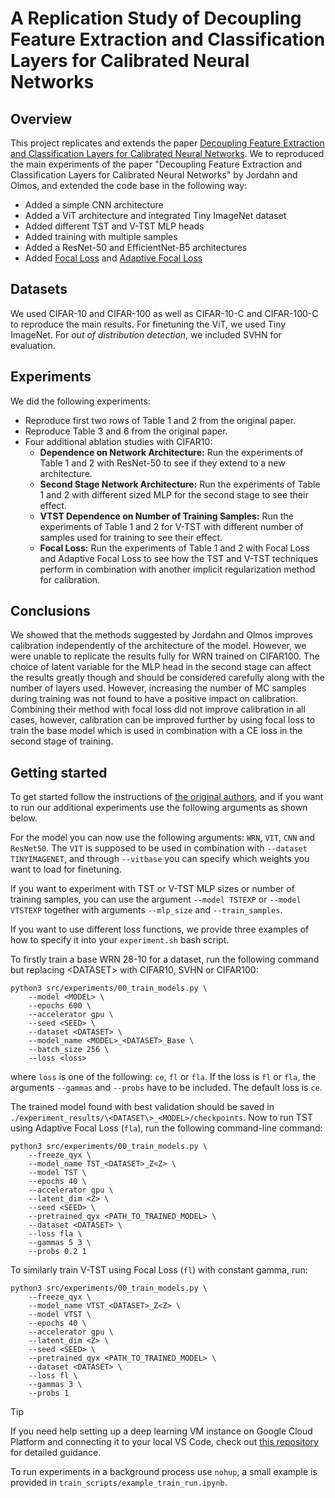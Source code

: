# A Replication Study of Decoupling Feature Extraction and Classification Layers for Calibrated Neural Networks

## Overview
This project replicates and extends the paper [Decoupling Feature Extraction and Classification Layers for Calibrated Neural Networks](https://github.com/MJordahn/Decoupled-Layers-for-Calibrated-NNs). We to reproduced the main experiments of the paper "Decoupling Feature Extraction and Classification Layers for Calibrated Neural Networks" by Jordahn and Olmos, and extended the code base in the following way:

- Added a simple CNN architecture
- Added a ViT architecture and integrated Tiny ImageNet dataset
- Added different TST and V-TST MLP heads
- Added training with multiple samples
- Added a ResNet-50 and EfficientNet-B5 architectures
- Added [Focal Loss](https://arxiv.org/abs/1708.02002) and [Adaptive Focal Loss](https://github.com/torrvision/focal_calibration/tree/main) 

## Datasets
We used CIFAR-10 and CIFAR-100 as well as CIFAR-10-C and CIFAR-100-C to reproduce the main results. For finetuning the ViT, we used Tiny ImageNet. For *out of distribution detection*, we included SVHN for evaluation.

## Experiments
We did the following experiments:

- Reproduce first two rows of Table 1 and 2 from the original paper.
- Reproduce Table 3 and 6 from the original paper.
- Four additional ablation studies with CIFAR10:    
    - **Dependence on Network Architecture:** Run the experiments of Table 1 and 2 with ResNet-50 to see if they extend to a new architecture.
    - **Second Stage Network Architecture:** Run the experiments of Table 1 and 2 with different sized MLP for the second stage to see their effect.
    - **VTST Dependence on Number of Training Samples:** Run the experiments of Table 1 and 2 for V-TST with different number of samples used for training to see their effect.
    - **Focal Loss:**  Run the experiments of Table 1 and 2 with Focal Loss and Adaptive Focal Loss to see how the TST and V-TST techniques perform in combination with another implicit regularization method for calibration.

## Conclusions
We showed that the methods suggested by Jordahn and Olmos improves calibration independently of the architecture of the model. However, we were unable to replicate the results fully for WRN trained on CIFAR100. The choice of latent variable for the MLP head in the second stage can affect the results greatly though and should be considered carefully along with the number of layers used. However, increasing the number of MC samples during training was not found to have a positive impact on calibration. Combining their method with focal loss did not improve calibration in all cases, however, calibration can be improved further by using focal loss to train the base model which is used in combination with a CE loss in the second stage of training. 

## Getting started
To get started follow the instructions of [the original authors](https://github.com/MJordahn/Decoupled-Layers-for-Calibrated-NNs), and if you want to run our additional experiments use the following arguments as shown below.

For the model you can now use the following arguments: `WRN`, `VIT`, `CNN` and `ResNet50`. The `VIT` is supposed to be used in combination with `--dataset TINYIMAGENET`, and through `--vitbase` you can specify which weights you want to load for finetuning. 

If you want to experiment with TST or V-TST MLP sizes or number of training samples, you can use the argument `--model TSTEXP` or `--model VTSTEXP` together with arguments `--mlp_size` and `--train_samples`. 

If you want to use different loss functions, we provide three examples of how to specify it into your `experiment.sh` bash script.

To firstly train a base WRN 28-10 for a dataset, run the following command but replacing \<DATASET\> with CIFAR10, SVHN or CIFAR100:

```
python3 src/experiments/00_train_models.py \
    --model <MODEL> \
    --epochs 600 \
    --accelerator gpu \
    --seed <SEED> \
    --dataset <DATASET> \
    --model_name <MODEL>_<DATASET>_Base \
    --batch_size 256 \
    --loss <loss>
```
where `loss` is one of the following: `ce`, `fl` or `fla`. If the loss is `fl` or `fla`, the arguments `--gammas` and `--probs` have to be included. The default loss is `ce`.


The trained model found with best validation should be saved in `./experiment_results/\<DATASET\>_<MODEL>/checkpoints`. Now to run TST using Adaptive Focal Loss (`fla`), run the following command-line command:

```
python3 src/experiments/00_train_models.py \
    --freeze_qyx \
    --model_name TST_<DATASET>_Z<Z> \
    --model TST \
    --epochs 40 \
    --accelerator gpu \
    --latent_dim <Z> \
    --seed <SEED> \
    --pretrained_qyx <PATH_TO_TRAINED_MODEL> \
    --dataset <DATASET> \
    --loss fla \
    --gammas 5 3 \
    --probs 0.2 1
```

To similarly train V-TST using Focal Loss (`fl`) with constant gamma, run:

```
python3 src/experiments/00_train_models.py \
    --freeze_qyx \
    --model_name VTST_<DATASET>_Z<Z> \
    --model VTST \
    --epochs 40 \
    --accelerator gpu \
    --latent_dim <Z> \
    --seed <SEED> \
    --pretrained_qyx <PATH_TO_TRAINED_MODEL> \
    --dataset <DATASET> \
    --loss fl \
    --gammas 3 \
    --probs 1
```

> [!TIP]
> If you need help setting up a deep learning VM instance on Google Cloud Platform and connecting it to your local VS Code, check out [this repository](https://github.com/rosameliacarioni/finetune-llm) for detailed guidance.
> 
> To run experiments in a background process use `nohup`, a small example is provided in `train_scripts/example_train_run.ipynb`.
